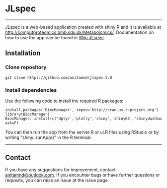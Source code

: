 # JLspec
---

JLspec is a web-based application created with shiny R and it is available at http://computproteomics.bmb.sdu.dk/Metabolomics/.
Documentation on how to use the app can be found in [Wiki JLspec](https://github.com/anitamnd/jlspec_2_0/wiki).


## Installation

### Clone repository

```
git clone https://github.com/anitamnd/jlspec-2.0
```
### Install dependencies
Use the following code to install the required R packages:

```
install.packages('BiocManager', repos='http://cran.us.r-project.org')
library(BiocManager)
BiocManager::install(c('dplyr','plotly','shiny','shinyBS','shinydashboard','shinycssloaders','limma','shinyjs','shinyalert','shinyWidgets','spsComps','ggplot2','ggrepel','gridExtra','impute','randomForest','writexl','stringi','igraph'), ask=F)
```

You can then run the app from the server.R or ui.R files using RStudio or by writing "shiny::runApp()" in the R terminal.

---

## Contact
If you have any suggestions for improvement, contact anitamnd@outlook.com. If you encounter bugs or have further questions or requests, you can raise an issue at the issue page.
